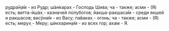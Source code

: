 рудра̄н̣а̄м - из Рудр; ш́ан̇карах̣ - Господь Шива; ча - также; асми - (Я) есть; витта-ӣш́ах̣ - казначей полубогов; йакша-ракшаса̄м - среди якшей и ракшасов; васӯна̄м - из Васу; па̄ваках̣ - огонь; ча - также; асми - (Я) есть; мерух̣ - Меру; ш́икхарин̣а̄м - из всех гор; ахам - Я.